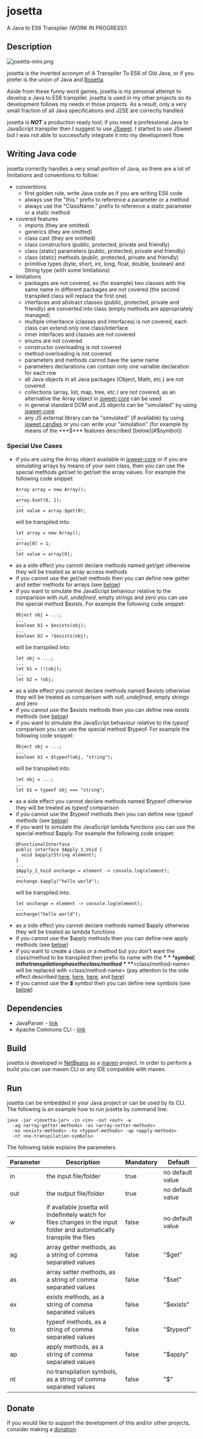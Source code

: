 # josetta
A Java to ES6 Transpiler (WORK IN PROGRESS!)

## Description
![josetta-mini.png](https://github.com/gianpierodiblasi/josetta/blob/master/josetta-mini.png?raw=true)

josetta is the inverted acronym of A Transpiler To ES6 of Old Java, or if you prefer is the union of Java and
[Rosetta](https://en.wikipedia.org/wiki/Rosetta_Stone).

Aside from these funny word games, josetta is my personal attempt to develop a Java to ES6 transpiler. josetta is used in my other
projects so its development follows my needs in those projects. As a result, only a very small fraction of all Java specifications
and J2SE are correctly handled.

josetta is ***NOT*** a production ready tool; if you need a professional Java to JavaScript transpiler then I suggest to use
[JSweet](https://jsweet.org). I started to use JSweet but I was not able to successfully integrate it into my development flow.

## Writing Java code
josetta correctly handles a very small portion of Java, so there are a lot of limitations and conventions to follow:
- conventions
  - first golden rule, write Java code as if you are writing ES6 code
  - always use the "this." prefix to reference a parameter or a method
  - always use the "ClassName." prefix to reference a static parameter or a static method  
- covered features
  - imports (they are omitted)
  - generics (they are omitted)
  - class cast (they are omitted)
  - class constructors (public, protected, private and friendly)
  - class (static) parameters (public, protected, private and friendly)
  - class (static) methods (public, protected, private and friendly)
  - primitive types (byte, short, int, long, float, double, boolean) and String type (with some limitations)
- limitations
  - packages are not covered, so (for example) two classes with the same name in different packages are not covered
    (the second transpiled class will replace the first one)
  - interfaces and abstract classes (public, protected, private and friendly) are converted into class (empty methods are appropriately managed)
  - multiple inheritance (classes and interfaces) is not covered, each class can extend only one class/interface
  - inner interfaces and classes are not covered
  - enums are not covered
  - constructor overloading is not covered
  - method overloading is not covered
  - parameters and methods cannot have the same name
  - parameters declarations can contain only one variable declaration for each row
  - all Java objects in all Java packages (Object, Math, etc.) are not covered
  - collections (array, list, map, tree, etc.) are not covered, as an alternative the Array object in
    [jsweet-core](https://repository.jsweet.org/artifactory/libs-release-local/org/jsweet/jsweet-core/) can be used
  - in general standard DOM and JS objects can be "simulated" by using
    [jsweet-core](https://repository.jsweet.org/artifactory/libs-release-local/org/jsweet/jsweet-core/)
  - any JS external library can be "simulated" (if available) by using
    [jsweet candies](https://repository.jsweet.org/artifactory/libs-release-local/org/jsweet/candies/) or you can write your "simulation"
    (for example by means of the ***$*** features described [below](#$symbol))

### Special Use Cases
- if you are using the Array object available in [jsweet-core](https://repository.jsweet.org/artifactory/libs-release-local/org/jsweet/jsweet-core/)
  or if you are simulating arrays by means of your own class, then you can use the special methods $get/$set to get/set the array values.
  For example the following code snippet:
  ```
  Array array = new Array();
  ...
  array.$set(0, 1);
  ...
  int value = array.$get(0);
  ```
  will be transpiled into:
  ```
  let array = new Array();
  ...
  array[0] = 1;
  ...
  let value = array[0];
  ```
- <a name="get_set_side_effect"></a>as a side effect you cannot declare methods named $get/$get otherwise they will be treated as array access methods
- if you cannot use the $get/$set methods then you can define new getter and setter methods for arrays (see [below](#run))
- if you want to simulate the JavaScript behaviour relative to the comparison with *null*, *undefined*, empty strings and zero you can use the special
  method $exists. For example the following code snippet:
  ```
  Object obj = ...;
  ...
  boolean b1 = $exists(obj);
  ...
  boolean b2 = !$exists(obj);
  ```
  will be transpiled into:
  ```
  let obj = ...;
  ...
  let b1 = !!(obj);
  ...
  let b2 = !obj;
  ```
- <a name="exists_side_effect"></a>as a side effect you cannot declare methods named $exists otherwise they will be treated as comparison with *null*, *undefined*,
  empty strings and zero
- if you cannot use the $exists methods then you can define new exists methods (see [below](#run))
- if you want to simulate the JavaScript behaviour relative to the *typeof* comparison you can use the special method $typeof. For example the following code snippet:
  ```
  Object obj = ...;
  ...
  boolean b1 = $typeof(obj, "string");
  ```
  will be transpiled into:
  ```
  let obj = ...;
  ...
  let b1 = typeof obj === "string";
  ```
- <a name="typeof_side_effect"></a>as a side effect you cannot declare methods named $typeof otherwise they will be treated as *typeof* comparison
- if you cannot use the $typeof methods then you can define new typeof methods (see [below](#run))
- if you want to simulate the JavaScript lambda functions you can use the special method $apply. For example the following code snippet:
  ```
  @FunctionalInterface
  public interface $Apply_1_Void {
    void $apply(String element);
  }
  ...
  $Apply_1_Void onchange = element -> console.log(element);
  ...
  onchange.$apply("hello world");
  ```
  will be transpiled into:
  ```
  let onchange = element -> console.log(element);
  ...
  onchange("hello world");
  ```
- <a name="apply_side_effect"></a>as a side effect you cannot declare methods named $apply otherwise they will be treated as lambda functions
- if you cannot use the $apply methods then you can define new apply methods (see [below](#run))
- <a name="$symbol"></a>if you want to create a class or a method but you don't want the class/method to be transpiled then prefix its name with the ***$*** symbol;
  in the transpilation phase the class/method ***$***<class/method-name> will be replaced with <class/method-name> (pay attention to
  the side effect described [here](#get_set_side_effect), [here](#exists_side_effect), [here](#typeof_side_effect), and [here](#apply_side_effect))
- if you cannot use the ***$*** symbol then you can define new symbols (see [below](#run))

## Dependencies
- JavaParser - [link](https://javaparser.org/)
- Apache Commons CLI - [link](https://commons.apache.org/proper/commons-cli/)

## Build
josetta is developed in [NetBeans](https://netbeans.apache.org/) as a [maven](https://maven.apache.org/) project.
In order to perform a build you can use maven CLI or any IDE compatible with maven.

## Run
josetta can be embedded in your Java project or can be used by its CLI. The following is an example how to run josetta by command line:
```
java -jar <josetta-jar> -in <in> -out <out> -w
  -ag <array-getter-methods> -as <array-setter-methods>
  -ex <exists-methods> -to <typeof-methods> -ap <apply-methods>
  -nt <no-transpilation-symbols>
```
The following table explains the parameters

| Parameter | Description | Mandatory | Default |
| - | - | - | - |
| in  | the input file/folder  | true | no default value |
| out | the output file/folder | true | no default value |
| w   | if available josetta will indefinitely watch for files changes in the input folder and automatically transpile the files | false | no default value |
| ag  | array getter methods, as a string of comma separated values | false | "$get" |
| as  | array setter methods, as a string of comma separated values | false | "$set" | 
| ex  | exists methods, as a string of comma separated values | false | "$exists" |
| to  | typeof methods, as a string of comma separated values | false | "$typeof" |
| ap  | apply methods, as a string of comma separated values | false | "$apply" |
| nt  | no transpilation symbols, as a string of comma separated values | false | "$" |

## Donate
If you would like to support the development of this and/or other projects, consider making a [donation](https://www.paypal.com/donate/?business=HCDX9BAEYDF4C&no_recurring=0&currency_code=EUR).